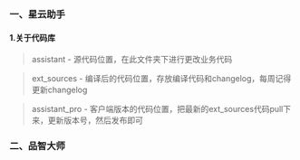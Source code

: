 ### 一、星云助手
#### 1.关于代码库

> assistant - 源代码位置，在此文件夹下进行更改业务代码

> ext_sources - 编译后的代码位置，存放编译代码和changelog，每周记得更新changelog

> assistant_pro - 客户端版本的代码位置，把最新的ext_sources代码pull下来，更新版本号，然后发布即可

### 二、品智大师